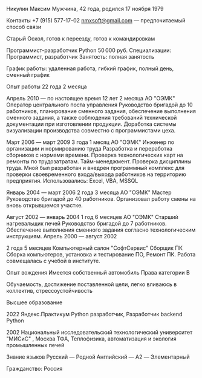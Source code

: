 Никулин Максим
Мужчина, 42 года, родился 17 ноября 1979

Контакты
 +7 (915) 577-17-02
nmxsoft@gmail.com — предпочитаемый способ связи

Старый Оскол, готов к переезду, готов к командировкам

Программист-разработчик Python
50 000 руб.
Специализации:
Программист, разработчик
Занятость: полная занятость

График работы: удаленная работа, гибкий график, полный день, сменный график

Опыт работы 22 года 2 месяца

Апрель 2010 — по настоящее время
12 лет 2 месяца
АО "ОЭМК"
Оператор центрального поста управления
Руководство бригадой до 10 работников, планирование сменного задания, обеспечение выполнения сменного задания, а также соблюдения требований технической документации при изготовлении продукции.
Доработка системы визуализации производства совместно с программистами цеха.

Март 2006 — март 2009
3 года 1 месяц
АО "ОЭМК"
Инженер по организации и нормированию труда
Разработка и переработка сборников с нормами времени. Проверка технологических карт на ремонты по трудозатратам. Тайм-менеджмент. Проверка дисциплины труда.
Мной был разработан и внедрен программный комплекс для проверки своевременного входа/выхода работников на территорию предприятия. Использовались: Excel, VBA, MSSQL

Январь 2004 — март 2006
2 года 3 месяца
АО "ОЭМК"
Мастер
Руководство бригадой до 40 работников.
Организовал работу смены на вновь открывшемся участке.

Август 2002 — январь 2004
1 год 6 месяцев
АО "ОЭМК"
Старший нагревальщик печей
Руководство бригадой до 7 работников. Обеспечение выполнения сменного задания согласно технологическим инструкциям.
Апрель 2000 — август 2002

2 года 5 месяцев
Компьютерный салон "СофтСервис"
Сборщик ПК
Сборка компьютеров, установка и тестирование ПО, Ремонт ПК.
Работа совмещалась с учебой в институте.

Опыт вождения
Имеется собственный автомобиль
Права категории B

Обучаемость, достижение поставленной цели, легко вливаюсь в коллектив, стрессоустойчивость

Высшее образование

2022
Яндекс.Практикум
Python разработчик, Разработчик backend Python

2002
Национальный исследовательский технологический университет "МИСиС" , Москва
ТФА, Теплофизика, автоматизация и экология промышленных печей

Знание языков
Русский — Родной
Английский — A2 — Элементарный

Гражданство: Россия

